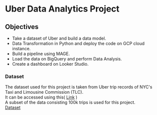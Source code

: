 # Uber Data Analytics Project

## Objectives
- Take a dataset of Uber and build a data model.
- Data Transformation in Python and deploy the code on GCP cloud instance.
- Build a pipeline using MAGE.
- Load the data on BigQuery and perform Data Analysis.
- Create a dashboard on Looker Studio.

### Dataset
The dataset used for this project is taken from Uber trip records of NYC's Taxi and Limousine Commission (TLC). <br />
It can be accessed using this( [Link](https://www.nyc.gov/site/tlc/about/tlc-trip-record-data.page) ) <br />
A subset of the data consisting 100k trips is used for this project. <br />
[Dataset](https://github.com/Praveen-L-Uppunda/uber_data_engineering/blob/491202e1b207b3f1eaad137dcd4603f024220990/dataset/uber_data.csv)



  
